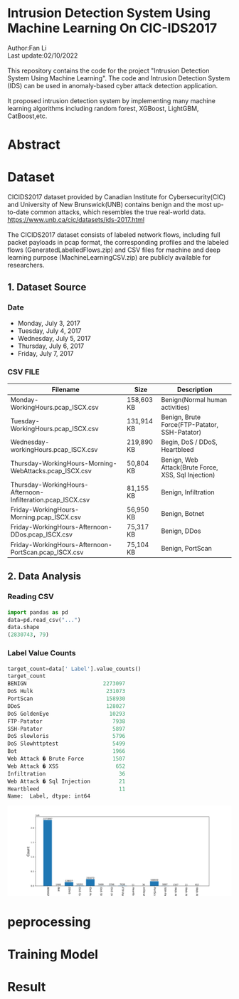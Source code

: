 # Intrusion Detection System Using Machine Learning On CIC-IDS2017
Author:Fan Li<br/>
Last update:02/10/2022<br/>
<br/>
This repository contains the code for the project "Intrusion Detection System Using Machine Learning". The code and Intrusion Detection System (IDS) can be used in anomaly-based cyber attack detection application.<br/>
</br>
It proposed intrusion detection system by implementing many machine learning algorithms including random forest, XGBoost, LightGBM, CatBoost,etc.<br/>
# Abstract
# Dataset
CICIDS2017 dataset provided by Canadian Institute for Cybersecurity(CIC) and University of New Brunswick(UNB) contains benign and the most up-to-date common attacks, which resembles the true real-world data. https://www.unb.ca/cic/datasets/ids-2017.html<br/>
<br/>
The CICIDS2017 dataset consists of labeled network flows, including full packet payloads in pcap format, the corresponding profiles and the labeled flows (GeneratedLabelledFlows.zip) and CSV files for machine and deep learning purpose (MachineLearningCSV.zip) are publicly available for researchers.<br/>
## 1. Dataset Source
### Date
- Monday, July 3, 2017
- Tuesday, July 4, 2017
- Wednesday, July 5, 2017
- Thursday, July 6, 2017
- Friday, July 7, 2017
### CSV FILE
| Filename | Size | Description |
| -------- | ---- | ----------- |
| Monday-WorkingHours.pcap_ISCX.csv | 158,603 KB | Benign(Normal human activities) |
| Tuesday-WorkingHours.pcap_ISCX.csv | 131,914 KB | Benign, Brute Force(FTP-Patator, SSH-Patator) |
| Wednesday-workingHours.pcap_ISCX.csv | 219,890 KB | Begin, DoS / DDoS, Heartbleed |
| Thursday-WorkingHours-Morning-WebAttacks.pcap_ISCX.csv | 50,804 KB | Benign, Web Attack(Brute Force, XSS, Sql Injection) |
| Thursday-WorkingHours-Afternoon-Infilteration.pcap_ISCX.csv | 81,155 KB | Benign, Infiltration |
| Friday-WorkingHours-Morning.pcap_ISCX.csv | 56,950 KB | Benign, Botnet |
| Friday-WorkingHours-Afternoon-DDos.pcap_ISCX.csv | 75,317 KB | Benign, DDos  |
| Friday-WorkingHours-Afternoon-PortScan.pcap_ISCX.csv | 75,104 KB | Benign, PortScan |
## 2. Data Analysis
### Reading CSV
```python
import pandas as pd
data=pd.read_csv("...")
data.shape
(2830743, 79)
```
### Label Value Counts
```python
target_count=data[' Label'].value_counts()
target_count
BENIGN                        2273097
DoS Hulk                       231073
PortScan                       158930
DDoS                           128027
DoS GoldenEye                   10293
FTP-Patator                      7938
SSH-Patator                      5897
DoS slowloris                    5796
DoS Slowhttptest                 5499
Bot                              1966
Web Attack � Brute Force         1507
Web Attack � XSS                  652
Infiltration                       36
Web Attack � Sql Injection         21
Heartbleed                         11
Name:  Label, dtype: int64
```
![](https://raw.githubusercontent.com/CSFanLi/IDS/main/images/15categories.png)
# peprocessing
# Training Model
# Result
